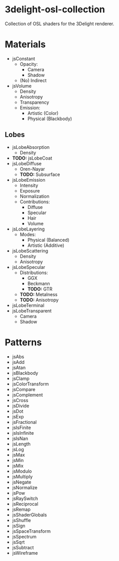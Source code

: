 3delight-osl-collection
=======================

Collection of OSL shaders for the 3Delight renderer.

Materials
=========

* jsConstant
  * Opacity:
    * Camera
    * Shadow
  * (No) Indirect
* jsVolume
  * Density
  * Anisotropy
  * Transparency
  * Emission:
    * Artistic (Color)
    * Physical (Blackbody)

Lobes
-----

* jsLobeAbsorption
  * Density
* **TODO:** jsLobeCoat
* jsLobeDiffuse
  * Oren-Nayar
  * **TODO:** Subsurface
* jsLobeEmission
  * Intensity
  * Exposure
  * Normalization
  * Contributions:
    * Diffuse
    * Specular
    * Hair
    * Volume
* jsLobeLayering
  * Modes:
    * Physical (Balanced)
    * Artistic (Additive)
* jsLobeScattering
  * Density
  * Anisotropy
* jsLobeSpecular
  * Distributions:
    * GGX
    * Beckmann
    * **TODO:** GTR
  * **TODO:** Metalness
  * **TODO:** Anisotropy
* jsLobeTerminal
* jsLobeTransparent
  * Camera
  * Shadow

Patterns
========

* jsAbs
* jsAdd
* jsAtan
* jsBlackbody
* jsClamp
* jsColorTransform
* jsCompare
* jsComplement
* jsCross
* jsDivide
* jsDot
* jsExp
* jsFractional
* jsIsFinite
* jsIsInfinite
* jsIsNan
* jsLength
* jsLog
* jsMax
* jsMin
* jsMix
* jsModulo
* jsMultiply
* jsNegate
* jsNormalize
* jsPow
* jsRaySwitch
* jsReciprocal
* jsRemap
* jsShaderGlobals
* jsShuffle
* jsSign
* jsSpaceTransform
* jsSpectrum
* jsSqrt
* jsSubtract
* jsWireframe
